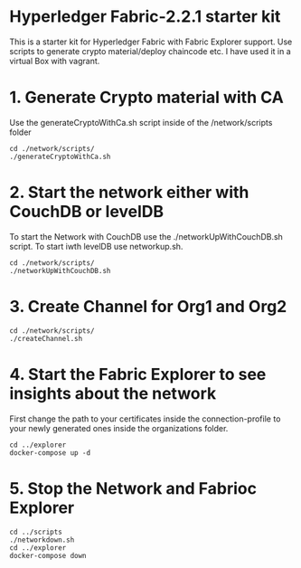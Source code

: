 # Hyperledger Fabric-2.2.1 starter kit
This is a starter kit for Hyperledger Fabric with Fabric Explorer support. Use scripts to generate crypto material/deploy chaincode etc.
I have used it in a virtual Box with vagrant.
# 1. Generate Crypto material with CA
Use the generateCryptoWithCa.sh script inside of the /network/scripts folder
```
cd ./network/scripts/
./generateCryptoWithCa.sh
```
# 2. Start the network either with CouchDB or levelDB
To start the Network with CouchDB use the ./networkUpWithCouchDB.sh script. To start iwth levelDB use networkup.sh.
```
cd ./network/scripts/
./networkUpWithCouchDB.sh
```
# 3. Create Channel for Org1 and Org2
```
cd ./network/scripts/
./createChannel.sh
```
# 4. Start the Fabric Explorer to see insights about the network
First change the path to your certificates inside the connection-profile to your newly generated ones inside the organizations folder.
```
cd ../explorer
docker-compose up -d
```
# 5. Stop the Network and Fabrioc Explorer
```
cd ../scripts
./networkdown.sh
cd ../explorer
docker-compose down
```
